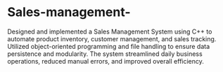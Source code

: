 # Sales-management-
Designed and implemented a Sales Management System using C++ to automate product inventory, customer management, and sales tracking. Utilized object-oriented programming and file handling to ensure data persistence and modularity. The system streamlined daily business operations, reduced manual errors, and improved overall efficiency.
